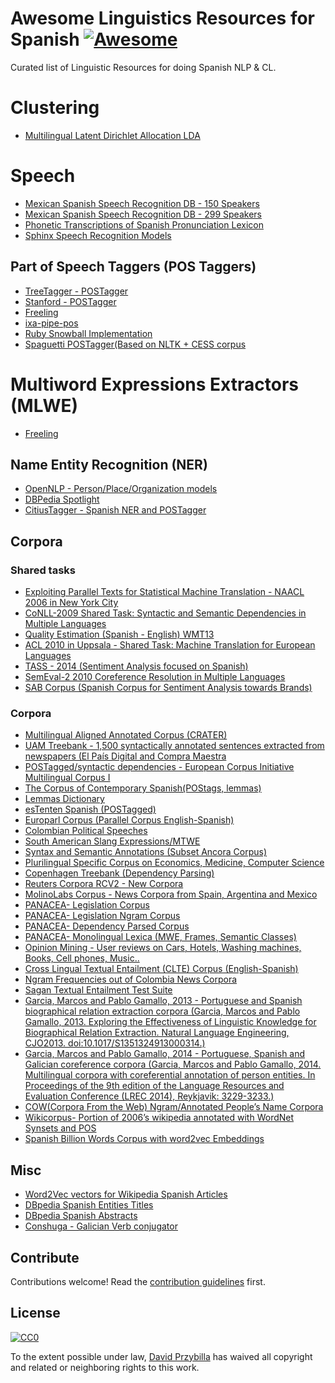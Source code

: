 Awesome Linguistics Resources for Spanish [![Awesome](https://cdn.rawgit.com/sindresorhus/awesome/d7305f38d29fed78fa85652e3a63e154dd8e8829/media/badge.svg)](https://github.com/sindresorhus/awesome)
=====================================================================================================================================================================================================

Curated list of Linguistic Resources for doing Spanish NLP & CL.

Clustering
==========

-   [Multilingual Latent Dirichlet Allocation LDA](https://github.com/ArtificiAI/Multilingual-Latent-Dirichlet-Allocation-LDA)

Speech
======

-   [Mexican Spanish Speech Recognition DB - 150 Speakers](http://www.speechocean.com/en-ASR-Corpora/631.html)
-   [Mexican Spanish Speech Recognition DB - 299 Speakers](http://www.speechocean.com/en-ASR-Corpora/603.html)
-   [Phonetic Transcriptions of Spanish Pronunciation Lexicon](http://www.speechocean.com/en-Text-Corpora/692.html)
-   [Sphinx Speech Recognition Models](http://www.speech.cs.cmu.edu/sphinx/models/hub4spanish_itesm/)

Part of Speech Taggers (POS Taggers)
------------------------------------

-   [TreeTagger - POSTagger](http://www.cis.uni-muenchen.de/~schmid/tools/TreeTagger/)
-   [Stanford - POSTagger](http://nlp.stanford.edu/software/tagger.shtml)
-   [Freeling](http://nlp.lsi.upc.edu/freeling/)
-   [ixa-pipe-pos](https://github.com/ixa-ehu/ixa-pipe-pos)
-   [Ruby Snowball Implementation](https://github.com/MaG21/estem)
-   [Spaguetti POSTagger(Based on NLTK + CESS corpus](https://code.google.com/p/spaghetti-tagger/)

Multiword Expressions Extractors (MLWE)
=======================================

-   [Freeling](http://nlp.lsi.upc.edu/freeling/)

Name Entity Recognition (NER)
-----------------------------

-   [OpenNLP - Person/Place/Organization models](http://opennlp.sourceforge.net/models-1.5/)
-   [DBPedia Spotlight](https://github.com/dbpedia-spotlight/dbpedia-spotlight/)
-   [CitiusTagger - Spanish NER and POSTagger](http://gramatica.usc.es/pln/tools/CitiusTools.html)

Corpora
-------

### Shared tasks

-   [Exploiting Parallel Texts for Statistical Machine Translation - NAACL 2006 in New York City](http://www.statmt.org/wmt06/shared-task/)
-   [CoNLL-2009 Shared Task: Syntactic and Semantic Dependencies in Multiple Languages](http://ufal.mff.cuni.cz/conll2009-st/trial-data.html)
-   [Quality Estimation (Spanish - English) WMT13](http://www.quest.dcs.shef.ac.uk/wmt13_qe.html)
-   [ACL 2010 in Uppsala - Shared Task: Machine Translation for European Languages](http://www.statmt.org/wmt10/translation-task.html)
-   [TASS - 2014 (Sentiment Analysis focused on Spanish)](http://www.daedalus.es/TASS2014/tass2014.php)
-   [SemEval-2 2010 Coreference Resolution in Multiple Languages](http://semeval2.fbk.eu/semeval2.php?location=tasks)
-   [SAB Corpus (Spanish Corpus for Sentiment Analysis towards Brands)](http://sabcorpus.linkeddata.es/)

### Corpora

-   [Multilingual Aligned Annotated Corpus (CRATER)](http://catalog.elra.info/product_info.php?products_id=636)
-   [UAM Treebank - 1,500 syntactically annotated sentences extracted from newspapers (El País Digital and Compra Maestra](http://elvira.lllf.uam.es/~sandoval/UAMTreebank.html)
-   [POSTagged/syntactic dependencies - European Corpus Initiative Multilingual Corpus I](http://www.elsnet.org/resources/eciCorpus.html)
-   [The Corpus of Contemporary Spanish(POStags, lemmas)](http://sfncorpora.uab.es/CQPweb/cea/)
-   [Lemmas Dictionary](http://sfn.uab.es:8080/SFN/dictionary/dictionary-information-lemmas-and-expanded-forms)
-   [esTenten Spanish (POSTagged)](http://www.sketchengine.co.uk/documentation/wiki/Corpora/TenTen/esTenTen)
-   [Europarl Corpus (Parallel Corpus English-Spanish)](http://www.statmt.org/europarl/)
-   [Colombian Political Speeches](https://github.com/dav009/LatinamericanTextResources)
-   [South American Slang Expressions/MTWE](https://github.com/dav009/LatinamericanTextResources)
-   [Syntax and Semantic Annotations (Subset Ancora Corpus)](http://ufal.mff.cuni.cz/conll2009-st/trial/CoNLL2009-ST-Spanish-trial.zip)
-   [Plurilingual Specific Corpus on Economics, Medicine, Computer Science](http://www.iula.upf.edu/corpus/corpusuk.htm)
-   [Copenhagen Treebank (Dependency Parsing)](http://code.google.com/p/copenhagen-dependency-treebank/)
-   [Reuters Corpora RCV2 - New Corpora](http://trec.nist.gov/data/reuters/reuters.html)
-   [MolinoLabs Corpus - News Corpora from Spain, Argentina and Mexico](http://www.molinolabs.com/corpus.html)
-   [PANACEA- Legislation Corpus](http://panacea-lr.eu/en/info-for-researchers/data-sets/monolingual-corpora)
-   [PANACEA- Legislation Ngram Corpus](http://panacea-lr.eu/en/info-for-researchers/data-sets/monolingual-corpora-n-grams/)
-   [PANACEA- Dependency Parsed Corpus](http://panacea-lr.eu/en/info-for-researchers/data-sets/dependency-parsed-corpora/)
-   [PANACEA- Monolingual Lexica (MWE, Frames, Semantic Classes)](http://panacea-lr.eu/en/info-for-researchers/data-sets/monolingual-lexica/)
-   [Opinion Mining - User reviews on Cars, Hotels, Washing machines, Books, Cell phones, Music..](https://www.sfu.ca/~mtaboada/SFU_Review_Corpus.html)
-   [Cross Lingual Textual Entailment (CLTE) Corpus (English-Spanish)](http://www.celct.it/resources.php?id_page=CLTE)
-   [Ngram Frequencies out of Colombia News Corpora](http://ngrams.cavorite.com/datos/)
-   [Sagan Textual Entailment Test Suite](http://www.investigacion.frc.utn.edu.ar/mslabs/~jcastillo/Sagan-test-suite/)
-   [Garcia, Marcos and Pablo Gamallo, 2013 - Portuguese and Spanish biographical relation extraction corpora (Garcia, Marcos and Pablo Gamallo, 2013. Exploring the Effectiveness of Linguistic Knowledge for Biographical Relation Extraction. Natural Language Engineering, CJO2013. doi:10.1017/S1351324913000314.)](http://gramatica.usc.es/~marcos/corpora_nle.tgz)
-   [Garcia, Marcos and Pablo Gamallo, 2014 - Portuguese, Spanish and Galician coreference corpora (Garcia, Marcos and Pablo Gamallo, 2014. Multilingual corpora with coreferential annotation of person entities. In Proceedings of the 9th edition of the Language Resources and Evaluation Conference (LREC 2014), Reykjavik: 3229-3233.)](http://gramatica.usc.es/~marcos/resources/corpora_coref.tar.bz2)
-   [COW(Corpora From the Web) Ngram/Annotated People’s Name Corpora](http://hpsg.fu-berlin.de/cow/)
-   [Wikicorpus- Portion of 2006’s wikipedia annotated with WordNet Synsets and POS](http://www.cs.upc.edu/~nlp/wikicorpus/)
-   [Spanish Billion Words Corpus with word2vec Embeddings](http://crscardellino.me/SBWCE/)

Misc
----

-   [Word2Vec vectors for Wikipedia Spanish Articles](https://github.com/idio/wiki2vec)
-   [DBpedia Spanish Entities Titles](http://data.dws.informatik.uni-mannheim.de/dbpedia/2014/es/labels_es.nt.bz2)
-   [DBpedia Spanish Abstracts](http://data.dws.informatik.uni-mannheim.de/dbpedia/2014/es/short_abstracts_es.nt.bz2)
-   [Conshuga - Galician Verb conjugator](http://gramatica.usc.es/pln/tools/conjugador/download.html)

Contribute
----------

Contributions welcome! Read the [contribution guidelines](contributing.md) first.

License
-------

[![CC0](https://i.creativecommons.org/p/zero/1.0/88x31.png)](https://creativecommons.org/publicdomain/zero/1.0/)

To the extent possible under law, [David Przybilla](http://alejandro.pictures) has waived all copyright and related or neighboring rights to this work.

